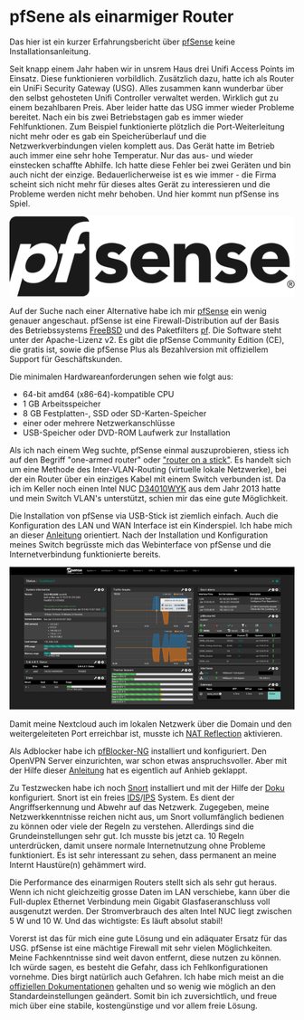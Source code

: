 # pfSene als einarmiger Router

Das hier ist ein kurzer Erfahrungsbericht über [pfSense](https://de.wikipedia.org/wiki/PfSense) keine Installationsanleitung.

Seit knapp einem Jahr haben wir in unsrem Haus drei Unifi Access Points im Einsatz. Diese funktionieren vorbildlich. Zusätzlich dazu, hatte ich als Router ein  UniFi Security Gateway (USG). Alles zusammen kann wunderbar über den selbst gehosteten Unifi Controller verwaltet werden. Wirklich gut zu einem bezahlbaren Preis. Aber leider hatte das USG immer wieder Probleme bereitet. Nach ein bis zwei Betriebstagen gab es immer wieder Fehlfunktionen. Zum Beispiel funktionierte plötzlich die Port-Weiterleitung nicht mehr oder es gab ein Speicherüberlauf und die Netzwerkverbindungen vielen komplett aus. Das Gerät hatte im Betrieb auch immer eine sehr hohe Temperatur. Nur das aus- und wieder einstecken schaffte Abhilfe. Ich hatte diese Fehler bei zwei Geräten und bin auch nicht der einzige. Bedauerlicherweise ist es wie immer - die Firma scheint sich nicht mehr für dieses altes Gerät zu interessieren und die Probleme werden nicht mehr behoben. Und hier kommt nun pfSense ins Spiel.

![](PfSense_logo.png)

Auf der Suche nach einer Alternative habe ich mir [pfSense](https://de.wikipedia.org/wiki/PfSense) ein wenig genauer angeschaut. pfSense ist eine Firewall-Distribution auf der Basis des Betriebssystems [FreeBSD](https://de.wikipedia.org/wiki/FreeBSD) und des Paketfilters [pf](https://de.wikipedia.org/wiki/Pf_(Paketfilter)). Die Software steht unter der Apache-Lizenz v2. Es gibt die pfSense Community Edition (CE), die gratis ist, sowie die pfSense Plus als Bezahlversion mit offiziellem Support für Geschäftskunden. 

Die minimalen Hardwareanforderungen sehen wie folgt aus:

* 64-bit amd64 (x86-64)-kompatible CPU
* 1 GB Arbeitsspeicher
* 8 GB Festplatten-, SSD oder SD-Karten-Speicher
* einer oder mehrere Netzwerkanschlüsse
* USB-Speicher oder DVD-ROM Laufwerk zur Installation

Als ich nach einem Weg suchte, pfSense einmal auszuprobieren, stiess ich auf den Begriff "one-armed router" oder ["router on a stick"](https://en.wikipedia.org/wiki/Router_on_a_stick). Es handelt sich um eine Methode des Inter-VLAN-Routing (virtuelle lokale Netzwerke), bei der ein Router über ein einziges Kabel mit einem Switch verbunden ist. Da ich im Keller noch einen Intel NUC [D34010WYK](https://ark.intel.com/content/www/de/de/ark/products/76978/intel-nuc-kit-d34010wyk.html) aus dem Jahr 2013 hatte und mein Switch VLAN's unterstützt, schien mir das eine gute Möglichkeit.

Die Installation von pfSense via USB-Stick ist ziemlich einfach. Auch die Konfiguration des LAN und WAN Interface ist ein Kinderspiel. Ich habe mich an dieser [Anleitung](https://thunderysteak.github.io/pfsense-single-nic-vlans) orientiert. Nach der Installation und Konfiguration meines Switch begrüsste mich das Webinterface von pfSense und die Internetverbindung funktionierte bereits.

![](dashboard.png)

Damit meine Nextcloud auch im lokalen Netzwerk über die Domain und den weitergeleiteten Port erreichbar ist, musste ich [NAT Reflection](https://docs.netgate.com/pfsense/en/latest/recipes/port-forwards-from-local-networks.html) aktivieren.

Als Adblocker habe ich [pfBlocker-NG](https://docs.netgate.com/pfsense/en/latest/packages/pfblocker.html?highlight=pfblock) installiert und konfiguriert. Den OpenVPN Server einzurichten, war schon etwas anspruchsvoller. Aber mit der Hilfe dieser [Anleitung](https://technium.ch/pfsense-openvpn-server-und-user-einrichten-tutorial/) hat es eigentlich auf Anhieb geklappt. 

Zu Testzwecken habe ich noch [Snort](https://de.wikipedia.org/wiki/Snort) installiert und mit der Hilfe der [Doku](https://docs.netgate.com/pfsense/en/latest/packages/snort/setup.html) konfiguriert. Snort ist ein freies [IDS](https://de.wikipedia.org/wiki/Intrusion_Detection_System)/[IPS](https://de.wikipedia.org/wiki/Intrusion_Prevention_System) System. Es dient der Angriffserkennung und Abwehr auf das Netzwerk. Zugegeben, meine Netzwerkkenntnisse reichen nicht aus, um Snort vollumfänglich bedienen zu können oder viele der Regeln zu verstehen. Allerdings sind die Grundeinstellungen sehr gut. Ich musste bis jetzt ca. 10 Regeln unterdrücken, damit unsere normale Internetnutzung ohne Probleme funktioniert. Es ist sehr interessant zu sehen, dass permanent an meine Internt Haustüre(n) gehämmert wird.

Die Performance des einarmigen Routers stellt sich als sehr gut heraus. Wenn ich nicht gleichzeitig grosse Daten im LAN verschiebe, kann über die Full-duplex Ethernet Verbindung mein Gigabit Glasfaseranschluss voll ausgenutzt werden. Der Stromverbrauch des alten Intel NUC liegt zwischen 5 W und 10 W. Und das wichtigste: Es läuft absolut stabil!

Vorerst ist das für mich eine gute Lösung und ein adäquater Ersatz für das USG. pfSense ist eine mächtige Firewall mit sehr vielen Möglichkeiten. Meine Fachkenntnisse sind weit davon entfernt, diese nutzen zu können. Ich würde sagen, es besteht die Gefahr, dass ich Fehlkonfigurationen vornehme. Dies birgt natürlich auch Gefahren. Ich habe mich meist an die [offiziellen Dokumentationen](https://docs.netgate.com/) gehalten und so wenig wie möglich an den Standardeinstellungen geändert. Somit bin ich zuversichtlich, und freue mich über eine stabile, kostengünstige und vor allem freie Lösung.